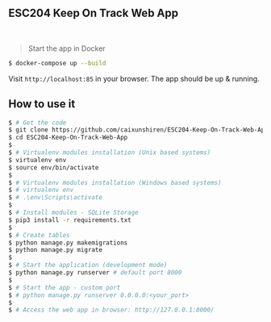 ## ESC204 Keep On Track Web App

<br />

> Start the app in Docker

```bash
$ docker-compose up --build 
```

Visit `http://localhost:85` in your browser. The app should be up & running.

## How to use it

```bash
$ # Get the code
$ git clone https://github.com/caixunshiren/ESC204-Keep-On-Track-Web-App.git
$ cd ESC204-Keep-On-Track-Web-App
$
$ # Virtualenv modules installation (Unix based systems)
$ virtualenv env
$ source env/bin/activate
$
$ # Virtualenv modules installation (Windows based systems)
$ # virtualenv env
$ # .\env\Scripts\activate
$
$ # Install modules - SQLite Storage
$ pip3 install -r requirements.txt
$
$ # Create tables
$ python manage.py makemigrations
$ python manage.py migrate
$
$ # Start the application (development mode)
$ python manage.py runserver # default port 8000
$
$ # Start the app - custom port
$ # python manage.py runserver 0.0.0.0:<your_port>
$
$ # Access the web app in browser: http://127.0.0.1:8000/
```

<br />
